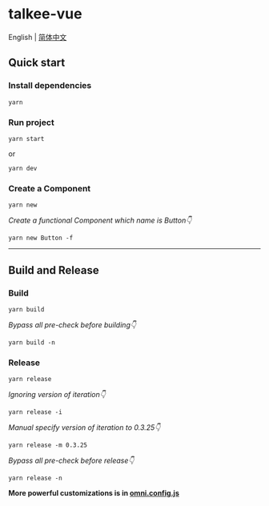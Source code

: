 # talkee-vue

English | [简体中文](./README.zh-CN.md)

## Quick start
### Install dependencies
```shell
yarn
```

### Run project
```shell
yarn start
```
or
```shell
yarn dev
```

### Create a Component
```shell
yarn new
```

*Create a functional Component which name is Button👇*
```shell
yarn new Button -f
```

---

## Build and Release
### Build
```shell
yarn build
```

*Bypass all pre-check before building👇*
```shell
yarn build -n
```

### Release
```shell
yarn release
```

*Ignoring version of iteration👇*
```shell
yarn release -i
```

*Manual specify version of iteration to 0.3.25👇*
```shell
yarn release -m 0.3.25
```

*Bypass all pre-check before release👇*
```shell
yarn release -n
```

**More powerful customizations is in [omni.config.js](https://github.com/omni-door/cli/blob/master/docs/OMNI.md)**
